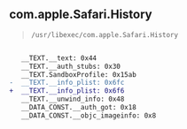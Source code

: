 ## com.apple.Safari.History

> `/usr/libexec/com.apple.Safari.History`

```diff

   __TEXT.__text: 0x44
   __TEXT.__auth_stubs: 0x30
   __TEXT.SandboxProfile: 0x15ab
-  __TEXT.__info_plist: 0x6fc
+  __TEXT.__info_plist: 0x6f6
   __TEXT.__unwind_info: 0x48
   __DATA_CONST.__auth_got: 0x18
   __DATA_CONST.__objc_imageinfo: 0x8

```
